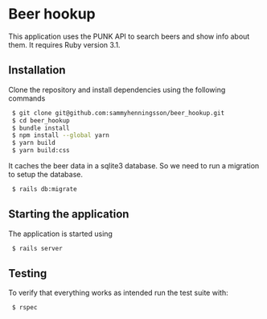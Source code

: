 # Beer hookup

This application uses the PUNK API to search beers and show info about them.
It requires Ruby version 3.1.

## Installation
Clone the repository and install dependencies using the following commands
```sh
 $ git clone git@github.com:sammyhenningsson/beer_hookup.git
 $ cd beer_hookup
 $ bundle install
 $ npm install --global yarn
 $ yarn build
 $ yarn build:css
```

It caches the beer data in a sqlite3 database. So we need to run a migration to setup the database.
```sh
 $ rails db:migrate
```

## Starting the application
The application is started using
```sh
 $ rails server
```


## Testing
To verify that everything works as intended run the test suite with:
```sh
 $ rspec
```
